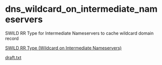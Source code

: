 # dns_wildcard_on_intermediate_nameservers
SWILD RR Type for Intermediate Nameservers to cache wildcard domain record

[SWILD RR Type (Wildcard on Intermediate Nameservers)](https://datatracker.ietf.org/doc/draft-pan-dnsop-swild-rr-type/)

[draft.txt](draft.txt)
